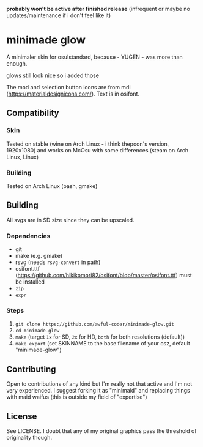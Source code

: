 **probably won't be active after finished release** (infrequent or maybe no updates/maintenance if i don't feel like it)
# minimade glow
A minimaler skin for osu!standard, because - YUGEN - was more than enough.

glows still look nice so i added those

The mod and selection button icons are from mdi (https://materialdesignicons.com/).
Text is in osifont.

## Compatibility
### Skin
Tested on stable (wine on Arch Linux - i think thepoon's version, 1920x1080) and works on McOsu with some differences (steam on Arch Linux, Linux)

### Building
Tested on Arch Linux (bash, gmake)

## Building
All svgs are in SD size since they can be upscaled.

### Dependencies
 - git
 - make (e.g. gmake)
 - rsvg (needs `rsvg-convert` in path)
 - osifont.ttf (https://github.com/hikikomori82/osifont/blob/master/osifont.ttf) must be installed
 - `zip`
 - `expr`

### Steps
 1. `git clone https://github.com/awful-coder/minimade-glow.git`
 2. `cd minimade-glow`
 3. `make` (target `1x` for SD, `2x` for HD, `both` for both resolutions (default))
 4. `make export` (set SKINNAME to the base filename of your osz, default "minimade-glow")

## Contributing
Open to contributions of any kind but I'm really not that active and I'm not very experienced.
I suggest forking it as "minimaid" and replacing things with maid waifus (this is outside my field of "expertise")

## License
See LICENSE. I doubt that any of my original graphics pass the threshold of originality though.
